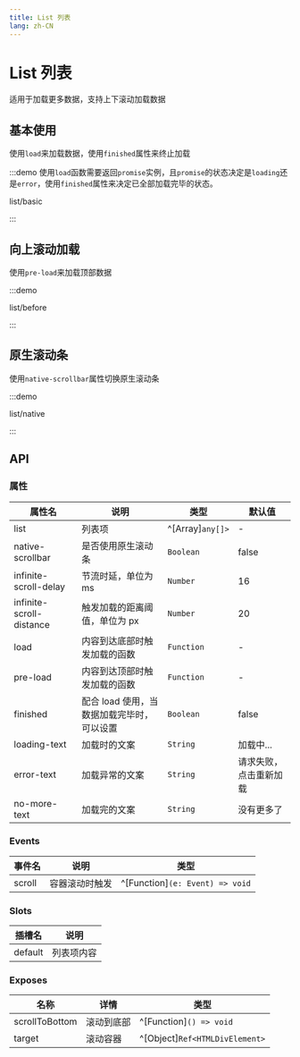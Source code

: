 ```yaml
---
title: List 列表
lang: zh-CN
---
```


# List 列表

适用于加载更多数据，支持上下滚动加载数据

## 基本使用

使用`load`来加载数据，使用`finished`属性来终止加载

:::demo 使用`load`函数需要返回`promise`实例，且`promise`的状态决定是`loading`还是`error`，使用`finished`属性来决定已全部加载完毕的状态。

list/basic

:::

## 向上滚动加载

使用`pre-load`来加载顶部数据

:::demo

list/before

:::

## 原生滚动条

使用`native-scrollbar`属性切换原生滚动条

:::demo

list/native

:::

## API

### 属性

| 属性名                   | 说明                                       | 类型             | 默认值                 |
| ------------------------ | ------------------------------------------ | ---------------- | ---------------------- |
| list                     | 列表项                                     | ^[Array]`any[]>` | -                      |
| native-scrollbar         | 是否使用原生滚动条                         | `Boolean`        | false                  |
| infinite-scroll-delay    | 节流时延，单位为 ms                        | `Number`         | 16                     |
| infinite-scroll-distance | 触发加载的距离阈值，单位为 px              | `Number`         | 20                     |
| load                     | 内容到达底部时触发加载的函数               | `Function`       | -                      |
| pre-load                 | 内容到达顶部时触发加载的函数               | `Function`       | -                      |
| finished                 | 配合 load 使用，当数据加载完毕时，可以设置 | `Boolean`        | false                  |
| loading-text             | 加载时的文案                               | `String`         | 加载中...              |
| error-text               | 加载异常的文案                             | `String`         | 请求失败，点击重新加载 |
| no-more-text             | 加载完的文案                               | `String`         | 没有更多了             |

### Events

| 事件名 | 说明           | 类型                            |
| ------ | -------------- | ------------------------------- |
| scroll | 容器滚动时触发 | ^[Function]`(e: Event) => void` |

### Slots

| 插槽名  | 说明       |
| ------- | ---------- |
| default | 列表项内容 |

### Exposes

| 名称           | 详情       | 类型                           |
| -------------- | ---------- | ------------------------------ |
| scrollToBottom | 滚动到底部 | ^[Function]`() => void`        |
| target         | 滚动容器   | ^[Object]`Ref<HTMLDivElement>` |
